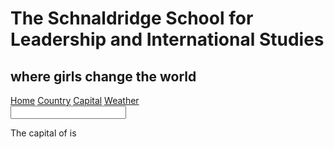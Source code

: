 <html lang="en">
  <head>
    <meta charset="UTF-8" />
    <meta name="viewport" content="width=device-width, initial-scale=1.0" />
    <title>The Schnaldridge School for Leadership and International Studies</title>
    <link rel="stylesheet" href="styles.css" />
    <h1>The Schnaldridge School for Leadership and International Studies</h1>
    <h2>where girls change the world</h2>
  </head>
  <body>
    <nav>
      <a href="#index">Home</a>
      <a href="#country">Country</a>
      <a href="#capital">Capital</a>
      <a href="#weather">Weather</a>
    </nav>
    <div id="country">
      <input type="name" name="country" id="countryname" />
    </div>
    <div id="capital">
      <p>The capital of <a id="countryname"></a> is 
      </p>
    </div>
    <div id="weather">
    </div>
  </body>
</html>
